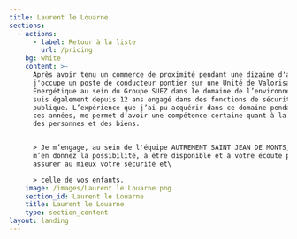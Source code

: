 ```yaml
---
title: Laurent le Louarne
sections:
  - actions:
      - label: Retour à la liste
        url: /pricing
    bg: white
    content: >-
      Après avoir tenu un commerce de proximité pendant une dizaine d'années,
      j'occupe un poste de conducteur pontier sur une Unité de Valorisation
      Énergétique au sein du Groupe SUEZ dans le domaine de l’environnement. Je
      suis également depuis 12 ans engagé dans des fonctions de sécurité
      publique. L’expérience que j’ai pu acquérir dans ce domaine pendant toutes
      ces années, me permet d’avoir une compétence certaine quant à la sûreté
      des personnes et des biens. 


      > Je m’engage, au sein de l'équipe AUTREMENT SAINT JEAN DE MONTS, si vous
      m’en donnez la possibilité, à être disponible et à votre écoute pour
      assurer au mieux votre sécurité et\

      > celle de vos enfants.
    image: /images/Laurent le Louarne.png
    section_id: Laurent le Louarne
    title: Laurent le Louarne
    type: section_content
layout: landing
---
```


